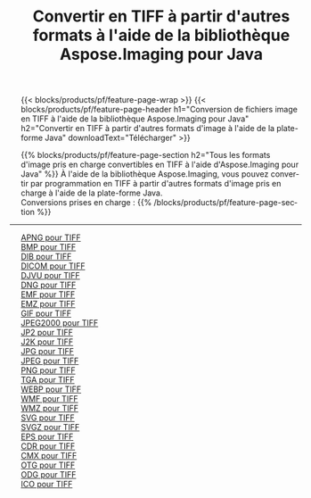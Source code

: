 ﻿---
title: Convertir en TIFF à partir d'autres formats à l'aide de la bibliothèque Aspose.Imaging pour Java 
weight: 3920
url: /fr/java/conversion/to/tiff 
lang: fr
langdirlevel: 2
locales: zh-hans,ja,it,ru,de,es,fr,nl,id,lt,pl,pt,vi,tr,ko,zh-hant,ar,hi,th,sv,cs,uk,he
description: En utilisant Aspose.Imaging, vous pouvez convertir en TIFF à partir d'autres formats en utilisant Java
---

{{< blocks/products/pf/feature-page-wrap >}}
{{< blocks/products/pf/feature-page-header h1="Conversion de fichiers image en TIFF à l'aide de la bibliothèque Aspose.Imaging pour Java" h2="Convertir en TIFF à partir d'autres formats d'image à l'aide de la plate-forme Java" downloadText="Télécharger" >}}


{{% blocks/products/pf/feature-page-section  h2="Tous les formats d'image pris en charge convertibles en TIFF à l'aide d'Aspose.Imaging pour Java" %}}
À l'aide de la bibliothèque Aspose.Imaging, vous pouvez convertir par programmation en TIFF à partir d'autres formats d'image pris en charge à l'aide de la plate-forme Java.
<br/>
Conversions prises en charge :
{{% /blocks/products/pf/feature-page-section %}}
<div class="container-fluid productfamilypage bg-gray">
    <div class="convertypes bg-gray agp-content section">
        <div class="container">
		<hr style="margin-left:-20px;"/>
		<div class="row other-converters">
		    <div class='col-md-2 other-converter remove-lp remove-rp'><a href="/imaging/fr/java/conversion/apng-to-tiff" >APNG pour TIFF</a></div>
<div class='col-md-2 other-converter remove-lp remove-rp'><a href="/imaging/fr/java/conversion/bmp-to-tiff" >BMP pour TIFF</a></div>
<div class='col-md-2 other-converter remove-lp remove-rp'><a href="/imaging/fr/java/conversion/dib-to-tiff" >DIB pour TIFF</a></div>
<div class='col-md-2 other-converter remove-lp remove-rp'><a href="/imaging/fr/java/conversion/dicom-to-tiff" >DICOM pour TIFF</a></div>
<div class='col-md-2 other-converter remove-lp remove-rp'><a href="/imaging/fr/java/conversion/djvu-to-tiff" >DJVU pour TIFF</a></div>
<div class='col-md-2 other-converter remove-lp remove-rp'><a href="/imaging/fr/java/conversion/dng-to-tiff" >DNG pour TIFF</a></div>
<div class='col-md-2 other-converter remove-lp remove-rp'><a href="/imaging/fr/java/conversion/emf-to-tiff" >EMF pour TIFF</a></div>
<div class='col-md-2 other-converter remove-lp remove-rp'><a href="/imaging/fr/java/conversion/emz-to-tiff" >EMZ pour TIFF</a></div>
<div class='col-md-2 other-converter remove-lp remove-rp'><a href="/imaging/fr/java/conversion/gif-to-tiff" >GIF pour TIFF</a></div>
<div class='col-md-2 other-converter remove-lp remove-rp'><a href="/imaging/fr/java/conversion/jpeg2000-to-tiff" >JPEG2000 pour TIFF</a></div>
<div class='col-md-2 other-converter remove-lp remove-rp'><a href="/imaging/fr/java/conversion/jp2-to-tiff" >JP2 pour TIFF</a></div>
<div class='col-md-2 other-converter remove-lp remove-rp'><a href="/imaging/fr/java/conversion/j2k-to-tiff" >J2K pour TIFF</a></div>
<div class='col-md-2 other-converter remove-lp remove-rp'><a href="/imaging/fr/java/conversion/jpg-to-tiff" >JPG pour TIFF</a></div>
<div class='col-md-2 other-converter remove-lp remove-rp'><a href="/imaging/fr/java/conversion/jpeg-to-tiff" >JPEG pour TIFF</a></div>
<div class='col-md-2 other-converter remove-lp remove-rp'><a href="/imaging/fr/java/conversion/png-to-tiff" >PNG pour TIFF</a></div>
<div class='col-md-2 other-converter remove-lp remove-rp'><a href="/imaging/fr/java/conversion/tga-to-tiff" >TGA pour TIFF</a></div>
<div class='col-md-2 other-converter remove-lp remove-rp'><a href="/imaging/fr/java/conversion/webp-to-tiff" >WEBP pour TIFF</a></div>
<div class='col-md-2 other-converter remove-lp remove-rp'><a href="/imaging/fr/java/conversion/wmf-to-tiff" >WMF pour TIFF</a></div>
<div class='col-md-2 other-converter remove-lp remove-rp'><a href="/imaging/fr/java/conversion/wmz-to-tiff" >WMZ pour TIFF</a></div>
<div class='col-md-2 other-converter remove-lp remove-rp'><a href="/imaging/fr/java/conversion/svg-to-tiff" >SVG pour TIFF</a></div>
<div class='col-md-2 other-converter remove-lp remove-rp'><a href="/imaging/fr/java/conversion/svgz-to-tiff" >SVGZ pour TIFF</a></div>
<div class='col-md-2 other-converter remove-lp remove-rp'><a href="/imaging/fr/java/conversion/eps-to-tiff" >EPS pour TIFF</a></div>
<div class='col-md-2 other-converter remove-lp remove-rp'><a href="/imaging/fr/java/conversion/cdr-to-tiff" >CDR pour TIFF</a></div>
<div class='col-md-2 other-converter remove-lp remove-rp'><a href="/imaging/fr/java/conversion/cmx-to-tiff" >CMX pour TIFF</a></div>
<div class='col-md-2 other-converter remove-lp remove-rp'><a href="/imaging/fr/java/conversion/otg-to-tiff" >OTG pour TIFF</a></div>
<div class='col-md-2 other-converter remove-lp remove-rp'><a href="/imaging/fr/java/conversion/odg-to-tiff" >ODG pour TIFF</a></div>
<div class='col-md-2 other-converter remove-lp remove-rp'><a href="/imaging/fr/java/conversion/ico-to-tiff" >ICO pour TIFF</a></div>
                </div>
        </div>
    </div>
</div>
<br/>

